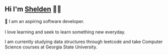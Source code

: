 ## Hi I'm [Shelden](https://www.linkedin.com/in/shelden-rattray/) 👋🏽
🌱 I am an aspiring software developer.
<br><br>
I love learning and seek to learn something new everyday. 

I am currently studying data structures through leetcode and take Computer Science courses at Georgia State University.

